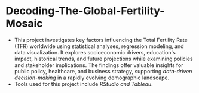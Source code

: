 # Decoding-The-Global-Fertility-Mosaic
- This project investigates key factors influencing the Total Fertility Rate (TFR) worldwide using statistical analyses, regression modeling, and data visualization. It explores socioeconomic drivers, education's impact, historical trends, and future projections while examining policies and stakeholder implications. The findings offer valuable insights for public policy, healthcare, and business strategy, supporting _data-driven decision-making_ in a rapidly evolving demographic landscape.
- Tools used for this project include _RStudio and Tableau_.
